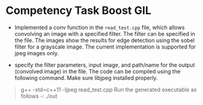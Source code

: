 # Competency Task Boost GIL

- Implemented a conv function in the `read_test.cpp` file, which allows convolving an image with a specified filter. The filter can be specified in the file. The images show the results for edge detection using the sobel filter for a grayscale image. The current implementation is supported for jpeg images only. 

- specify the filter parameters, input image, and path/name for the output (convolved image) in the file. The code can be compiled using the following command. Make sure libjpeg installed properly.
> g++ -std=c++11 -ljpeg read_test.cpp 
 Run the generated executable as follows -:
> ./out

